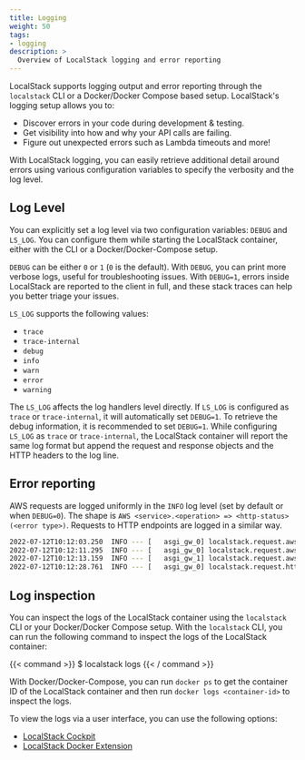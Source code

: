 ```yaml
---
title: Logging
weight: 50
tags:
- logging
description: >
  Overview of LocalStack logging and error reporting
---
```


LocalStack supports logging output and error reporting through the `localstack` CLI or a Docker/Docker Compose based setup. LocalStack's logging setup allows you to:

- Discover errors in your code during development & testing.
- Get visibility into how and why your API calls are failing.
- Figure out unexpected errors such as Lambda timeouts and more!

With LocalStack logging, you can easily retrieve additional detail around errors using various configuration variables to specify the verbosity and the log level.

## Log Level

You can explicitly set a log level via two configuration variables: `DEBUG` and `LS_LOG`. You can configure them while starting the LocalStack container, either with the CLI or a Docker/Docker-Compose setup.

`DEBUG` can be either `0` or `1` (`0` is the default). With `DEBUG`, you can print more verbose logs, useful for troubleshooting issues. With `DEBUG=1`, errors inside LocalStack are reported to the client in full, and these stack traces can help you better triage your issues.

`LS_LOG` supports the following values:

- `trace`
- `trace-internal`
- `debug`
- `info`
- `warn`
- `error`
- `warning`

The `LS_LOG` affects the log handlers level directly. If `LS_LOG` is configured as `trace` or `trace-internal`, it will automatically set `DEBUG=1`. To retrieve the debug information, it is recommended to set `DEBUG=1`. While configuring `LS_LOG` as `trace` or `trace-internal`, the LocalStack container will report the same log format but append the request and response objects and the HTTP headers to the log line.

## Error reporting

AWS requests are logged uniformly in the `INFO` log level (set by default or when `DEBUG=0`). The shape is `AWS <service>.<operation> => <http-status> (<error type>)`. Requests to HTTP endpoints are logged in a similar way.

```sh
2022-07-12T10:12:03.250  INFO --- [   asgi_gw_0] localstack.request.aws     : AWS s3.PutObject => 404 (NoSuchBucket)
2022-07-12T10:12:11.295  INFO --- [   asgi_gw_0] localstack.request.aws     : AWS s3.CreateBucket => 200
2022-07-12T10:12:13.159  INFO --- [   asgi_gw_1] localstack.request.aws     : AWS s3.PutObject => 200
2022-07-12T10:12:28.761  INFO --- [   asgi_gw_0] localstack.request.http    : GET /_localstack/health => 200
```

## Log inspection

You can inspect the logs of the LocalStack container using the `localstack` CLI or your Docker/Docker Compose setup. With the `localstack` CLI, you can run the following command to inspect the logs of the LocalStack container:

{{< command >}}
$ localstack logs
{{< / command >}}

With Docker/Docker-Compose, you can run `docker ps` to get the container ID of the LocalStack container and then run `docker logs <container-id>` to inspect the logs.

To view the logs via a user interface, you can use the following options:

- [LocalStack Cockpit](https://docs.localstack.cloud/user-guide/tools/cockpit/)
- [LocalStack Docker Extension](https://docs.localstack.cloud/user-guide/tools/localstack-docker-extension/)
